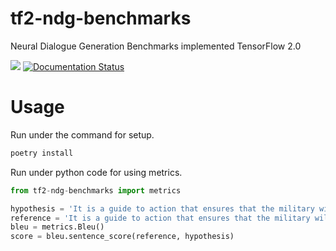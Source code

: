 # tf2-ndg-benchmarks
Neural Dialogue Generation Benchmarks implemented TensorFlow 2.0

![](https://github.com/katsugeneration/tf2-ndg-benchmarks/workflows/build/badge.svg)
[![Documentation Status](https://readthedocs.org/projects/tf2-ndg-benchmarks/badge/?version=latest)](https://tf2-ndg-benchmarks.readthedocs.io/en/latest/?badge=latest)

# Usage

Run under the command for setup.

```sh
poetry install
```

Run under python code for using metrics.

```python
from tf2-ndg-benchmarks import metrics

hypothesis = 'It is a guide to action that ensures that the military will forever heed Party commands'
reference = 'It is a guide to action that ensures that the military will forever heed Party commands'
bleu = metrics.Bleu()
score = bleu.sentence_score(reference, hypothesis)
```
